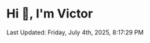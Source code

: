 <h1>Hi 👋, I'm Victor </h1>

<!--RECENT_ACTIVITY:start-->
<!--RECENT_ACTIVITY:end-->

<!--RECENT_ACTIVITY:last_update-->
Last Updated: Friday, July 4th, 2025, 8:17:29 PM
<!--RECENT_ACTIVITY:last_update_end-->
